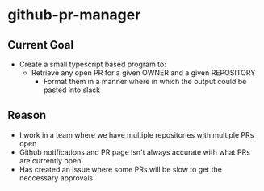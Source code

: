 
# github-pr-manager

## Current Goal

- Create a small typescript based program to:
    - Retrieve any open PR for a given OWNER and a given REPOSITORY
        - Format them in a manner where in which the output could be pasted into slack

## Reason

- I work in a team where we have multiple repositories with multiple PRs open
- Github notifications and PR page isn't always accurate with what PRs are currently open
- Has created an issue where some PRs will be slow to get the neccessary approvals

